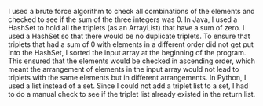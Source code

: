 I used a brute force algorithm to check all combinations of the elements and checked to see if the sum of the three integers was 0. In Java, I used a HashSet to hold all the triplets (as an ArrayList) that have a sum of zero. I used a HashSet so that there would be no duplicate triplets. To ensure that triplets that had a sum of 0 with elements in a different order did not get put into the HashSet, I sorted the input array at the beginning of the program. This ensured that the elements would be checked in ascending order, which meant the arrangement of elements in the input array would not lead to triplets with the same elements but in different arrangements. In Python, I used a list instead of a set. Since I could not add a triplet list to a set, I had to do a manual check to see if the triplet list already existed in the return list.

